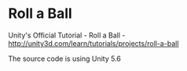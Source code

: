 # Roll a Ball

Unity's Official Tutorial - Roll a Ball - http://unity3d.com/learn/tutorials/projects/roll-a-ball

The source code is using Unity 5.6
